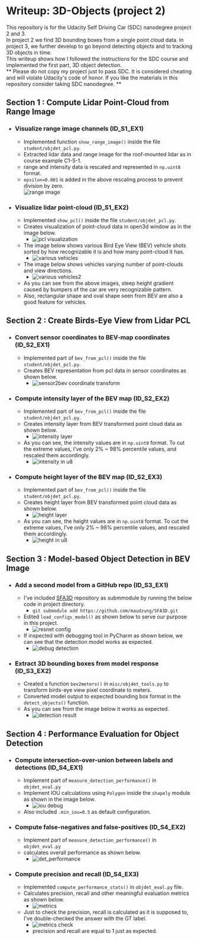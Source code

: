 # Writeup: 3D-Objects (project 2)

This repository is for the Udacity Self Driving Car (SDC) nanodegree project 2 and 3.  
In project 2 we find 3D bounding boxes from a single point cloud data. In project 3, we further develop to go beyond detecting objects and to tracking 3D objects in time.  
This writeup shows how I followed the instructions for the SDC course and implemented the first part, 3D object detection.  
** Please do not copy my project just to pass SDC. It is considered cheating and will violate Udacity's code of honor. If you like the materials in this repository consider taking SDC nanodegree. **

## Section 1 : Compute Lidar Point-Cloud from Range Image
* ### Visualize range image channels (ID_S1_EX1)
  * Implemented function `show_range_image()` inside the file `student/objdet_pcl.py`.
  * Extracted lidar data and range image for the roof-mounted lidar as in course example C1-5-1.
  * range and intensity data is rescaled and represented in `np.uint8` format.
  * `epsilon=0.001` is added in the above rescaling process to prevent division by zero.  
  ![range image](/img/s1_ex1_range_img.png)
* ### Visualize lidar point-cloud (ID_S1_EX2)
  * Implemented `show_pcl()` inside the file `student/objdet_pcl.py`.
  * Creates visualization of point-cloud data in open3d window as in the image below.
    * ![pcl visualization](/img/s1_ex2_run.png)
  * The image below shows various Bird Eye View (BEV) vehicle shots sorted by how recognizable it is and how many point-cloud it has.
    * ![various vehicles](/img/s1_ex2_vehicles.png)
  * The image below shows vehicles varying number of point-clouds and view directions.
    * ![various vehicles2](/img/s1_ex2_vehicles2.png)
  * As you can see from the above images, steep height gradient caused by bumpers of the car are very recognizable pattern.  
  * Also, rectangular shape and oval shape seen from BEV are also a good feature for vehicles.
  
## Section 2 : Create Birds-Eye View from Lidar PCL 
  * ### Convert sensor coordinates to BEV-map coordinates (ID_S2_EX1)
    * Implemented part of `bev_from_pcl()` inside the file `student/objdet_pcl.py`.
    * Creates BEV representation from pcl data in sensor coordinates as shown below.
      * ![sensor2bev coordinate transform](/img/s2_e1_run.png)
  * ### Compute intensity layer of the BEV map (ID_S2_EX2)
    * Implemented part of `bev_from_pcl()` inside the file `student/objdet_pcl.py`.
    * Creates intensity layer from BEV transformed point cloud data as shown below.
      * ![intensity layer](/img/s2_ex2_run.png)
    * As you can see, the intensity values are in `np.uint8` format. To cut the extreme values, I've only 2% ~ 98% percentile values, and rescaled them accordingly.
      * ![intensity in u8](/img/s2_ex2_u8.png)
  * ### Compute height layer of the BEV map (ID_S2_EX3)
    * Implemented part of `bev_from_pcl()` inside the file `student/objdet_pcl.py`.
    * Creates height layer from BEV transformed point cloud data as shown below.
      * ![height layer](/img/s2_ex3_run.png)
    * As you can see, the height values are in `np.uint8` format. To cut the extreme values, I've only 2% ~ 98% percentile values, and rescaled them accordingly.
      * ![height in u8](/img/s2_ex3_u8.png)
  

## Section 3 : Model-based Object Detection in BEV Image
  * ### Add a second model from a GitHub repo (ID_S3_EX1)
    * I've included [SFA3D](https://github.com/maudzung/SFA3D) repository as submmodule by running the below code in project directory.
      * ```git submodule add https://github.com/maudzung/SFA3D.git```
    * Edited `load_configs_model()` as shown below to serve our purpose in this project.
      * ![resnet config](/img/s3_ex1_config.png)
    * If inspected with debugging tool in PyCharm as shown below, we can see that the detection model works as expected.
      * ![debug detection](/img/s3_ex1_debug.png)
  * ### Extract 3D bounding boxes from model response (ID_S3_EX2)
    * Created a function `bev2meters()` in `misc/objdet_tools.py` to transform birds-eye view pixel coordinate to meters.
    * Converted model output to expected bounding box format in the `detect_objects()` function.
    * As you can see from the image below it works as expected.
      * ![detection result](/img/s3_ex2_run.png)



## Section 4 : Performance Evaluation for Object Detection
  * ### Compute intersection-over-union between labels and detections (ID_S4_EX1)
    * Implement part of `measure_detection_performance()` in `objdet_eval.py`
    * Implement IOU calculations using `Polygon` inside the `shapely` module as shown in the image below.
      * ![iou debug](/img/s4_ex1_debug.png)
    * Also included `.min_iou=0.5` as default configuration.
  * ### Compute false-negatives and false-positives (ID_S4_EX2)
    * Implement part of `measure_detection_performance()` in `objdet_eval.py`
    * calculates overall performance as shown below.
      * ![det_performance](/img/s4_ex2_debug.png)
  * ### Compute precision and recall (ID_S4_EX3)
    * Implemented `compute_performance_stats()` in `objdet_eval.py` file.
    * Calculates precision, recall and other meaningful evaluation metrics as shown below.
      * ![metrics](/img/s4_ex3_run.png)
    * Just to check the precision, recall is calculated as it is supposed to, I've double-checked the answer with the GT label. 
      * ![metrics check](/img/s4_ex3_check.png)
      * precision and recall are equal to 1 just as expected.
